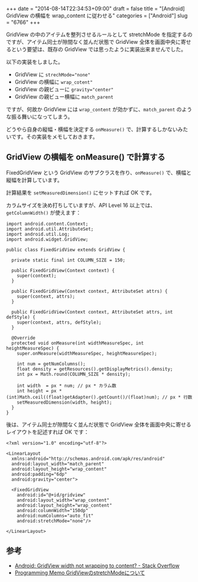 +++
date = "2014-08-14T22:34:53+09:00"
draft = false
title = "[Android] GridView の横幅を wrap_content に従わせる"
categories = ["Android"]
slug = "6766"
+++

GridView の中のアイテムを整列させるルールとして stretchMode を指定するのですが、アイテム同士が隙間なく並んだ状態で GridView 全体を画面中央に寄せるという要望は、既存の GridView では思ったように実装出来ませんでした。

以下の実装をしました。

<ul>
<li>GridView に <code>strechMode="none"</code></li>
<li>GridView の横幅に <code>wrap_cotent"</code></li>
<li>GridView の親ビューに <code>gravity="center"</code></li>
<li>GridView の親ビュー横幅に <code>match_parent</code></li>
</ul>

ですが、何故か GridView には <code>wrap_content</code> が効かずに、<code>match_parent</code> のような振る舞いになってしまう。

どうやら自身の縦幅・横幅を決定する <code>onMeasure()</code> で、計算するしかないみたいです。その実装をメモしておきます。

<h2>GridView の横幅を onMeasure() で計算する</h2>

FixedGridView という GridView のサブクラスを作り、<code>onMeasure()</code> で、横幅と縦幅を計算しています。

計算結果を <code>setMeasuredDimension()</code> にセットすれば OK です。

カラムサイズを決め打ちしていますが、API Level 16 以上では、<code>getColumnWidth()</code> が使えます：

<pre><code>import android.content.Context;
import android.util.AttributeSet;
import android.util.Log;
import android.widget.GridView;

public class FixedGridView extends GridView {

  private static final int COLUMN_SIZE = 150;

  public FixedGridView(Context context) {
    super(context);
  }

  public FixedGridView(Context context, AttributeSet attrs) {
    super(context, attrs);
  }

  public FixedGridView(Context context, AttributeSet attrs, int defStyle) {
    super(context, attrs, defStyle);
  }

  @Override
  protected void onMeasure(int widthMeasureSpec, int heightMeasureSpec) {
    super.onMeasure(widthMeasureSpec, heightMeasureSpec);

    int num = getNumColumns();
    float density = getResources().getDisplayMetrics().density;
    int px = Math.round(COLUMN_SIZE * density);

    int width  = px * num; // px * カラム数
    int height = px * (int)Math.ceil((float)getAdapter().getCount()/(float)num); // px * 行数
    setMeasuredDimension(width, height);
  }
}
</code></pre>

後は、アイテム同士が隙間なく並んだ状態で GridView 全体を画面中央に寄せるレイアウトを記述すれば OK です：

<pre><code>&lt;?xml version="1.0" encoding="utf-8"?&gt;

&lt;LinearLayout
  xmlns:android="http://schemas.android.com/apk/res/android"
  android:layout_width="match_parent"
  android:layout_height="wrap_content"
  android:padding="6dp"
  android:gravity="center"&gt;

  &lt;FixedGridView
    android:id="@+id/gridview"
    android:layout_width="wrap_content"
    android:layout_height="wrap_content"
    android:columnWidth="150dp"
    android:numColumns="auto_fit"
    android:stretchMode="none"/&gt;

&lt;/LinearLayout&gt;</code></pre>

<h2>参考</h2>

<ul><li><a href="http://stackoverflow.com/questions/5650760/android-gridview-width-not-wrapping-to-content" target="_blank">Android: GridView width not wrapping to content? - Stack Overflow</a></li>
<li><a href="http://tmken2.blog95.fc2.com/blog-entry-14.html" target="_blank">Programming Memo GridViewのstretchModeについて</a></li></ul>
